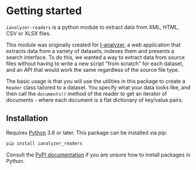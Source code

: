 # Getting started

`ianalyzer-readers` is a python module to extract data from XML, HTML, CSV or XLSX files.

This module was originally created for [I-analyzer](https://github.com/UUDigitalHumanitieslab/I-analyzer), a web application that extracts data from a variety of datasets, indexes them and presents a search interface. To do this, we wanted a way to extract data from source files without having to write a new script "from scratch" for each dataset, and an API that would work the same regardless of the source file type.

The basic usage is that you will use the utilities in this package to create a `Reader` class tailored to a dataset. You specify what your data looks like, and then call the `documents()` method of the reader to get an iterator of documents - where each document is a flat dictionary of key/value pairs.

## Installation

Requires [Python](https://python.org) 3.8 or later. This package can be installed via pip:

```sh
pip install ianalyzer_readers
```

Consult the [PyPI documentation](https://packaging.python.org/en/latest/tutorials/installing-packages/) if you are unsure how to install packages in Python.